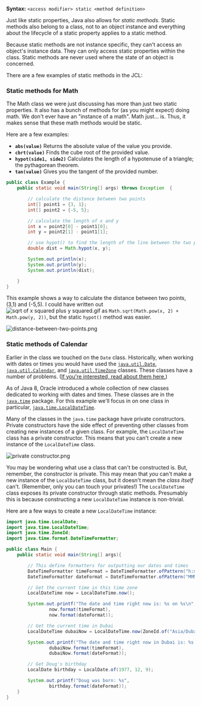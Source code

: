 **Syntax:** `<access modifier> static <method definition>`

Just like static properties, Java also allows for _static methods_. Static methods also belong to a class, not to an object instance and everything about the lifecycle of a static property applies to a static method.

Because static methods are not instance specific, they can't access an object's instance data. They can only access static properties within the class. Static methods are never used where the state of an object is concerned. 

There are a few examples of static methods in the JCL:

### Static methods for Math

The Math class we were just discussing has more than just two static properties. It also has a bunch of methods for (as you might expect) doing math. We don't ever have an "instance of a math". Math just... is. Thus, it makes sense that these math methods would be static.

Here are a few examples:

* **`abs(value)`**
	Returns the absolute value of the value you provide.
* **`cbrt(value)`**
	Finds the cube root of the provided value.
* **`hypot(side1, side2)`**
	Calculates the length of a hypotenuse of a triangle; the pythagorean theorem.
* **`tan(value)`**
	Gives you the tangent of the provided number.

```java
public class Example {
    public static void main(String[] args) throws Exception  {

        // calculate the distance between two points
        int[] point1 = {3, 1};
        int[] point2 = {-5, 5};

        // calculate the length of x and y
        int x = point2[0] - point1[0];
        int y = point2[1] - point1[1];

        // use hypot() to find the length of the line between the two points
        double dist = Math.hypot(x, y);

        System.out.println(x);
        System.out.println(y);
        System.out.println(dist);

    }
}
```

This example shows a way to calculate the distance between two points, (3,1) and (-5,5). I could have written out ![sqrt of x squared plus y squared.gif](https://tiy-learn-content.s3.amazonaws.com/48babec0-sqrt%20of%20x%20squared%20plus%20y%20squared.gif) as `Math.sqrt(Math.pow(x, 2) + Math.pow(y, 2))`, but the static `hypot()` method was easier.

![distance-between-two-points.png](https://tiy-learn-content.s3.amazonaws.com/51f7eb1d-distance-between-two-points.png)

### Static methods of Calendar

Earlier in the class we touched on the `Date` class. Historically, when working with dates or times you would have used the [`java.util.Date`](https://docs.oracle.com/javase/8/docs/api/java/util/Date.html), [`java.util.Calendar`](https://docs.oracle.com/javase/8/docs/api/java/util/Calendar.html), and [`java.util.TimeZone`](https://docs.oracle.com/javase/8/docs/api/java/util/TimeZone.html) classes. These classes have a number of problems. ([If you're interested, read about them here.](http://www.oracle.com/technetwork/articles/java/jf14-date-time-2125367.html)) 

As of Java 8, Oracle introduced a whole collection of new classes dedicated to working with dates and times. These classes are in the [`java.time`](https://docs.oracle.com/javase/8/docs/api/java/time/package-summary.html) package. For this example we'll focus in on one class in particular, [`java.time.LocalDateTime`](https://docs.oracle.com/javase/8/docs/api/java/time/LocalDateTime.html).

Many of the classes in the `java.time` package have private constructors. Private constructors have the side effect of preventing other classes from creating new instances of a given class. For example, the `LocalDateTime` class has a private constructor. This means that you can't create a new instance of the `LocalDateTime` class. 

![private constructor.png](https://tiy-learn-content.s3.amazonaws.com/dc879ee4-private%20constructor.png)

You may be wondering what use a class that can't be constructed is. But, remember, the constructor is private. This may mean that _you_ can't make a new instance of the `LocalDateTime` class, but it doesn't mean the _class itself_ can't. (Remember, only you can touch your privates!) The `LocalDateTime` class exposes its private constructor through static methods. Presumably this is because constructing a new `LocalDateTime` instance is non-trivial. 

Here are a few ways to create a new `LocalDateTime` instance:

```java
import java.time.LocalDate;
import java.time.LocalDateTime;
import java.time.ZoneId;
import java.time.format.DateTimeFormatter;

public class Main {
    public static void main(String[] args){

        // This define formatters for outputting our dates and times
        DateTimeFormatter timeFormat = DateTimeFormatter.ofPattern("h:mm:ss a");
        DateTimeFormatter dateFormat = DateTimeFormatter.ofPattern("MMMM d, y");

        // Get the current time in this time zone
        LocalDateTime now = LocalDateTime.now();

        System.out.printf("The date and time right now is: %s on %s\n",
                now.format(timeFormat),
                now.format(dateFormat));

        // Get the current time in Dubai
        LocalDateTime dubaiNow = LocalDateTime.now(ZoneId.of("Asia/Dubai"));

        System.out.printf("The date and time right now in Dubai is: %s on %s\n",
                dubaiNow.format(timeFormat),
                dubaiNow.format(dateFormat));

        // Get Doug's birthday
        LocalDate birthday = LocalDate.of(1977, 12, 9);

        System.out.printf("Doug was born: %s",
                birthday.format(dateFormat));
    }
}
```
